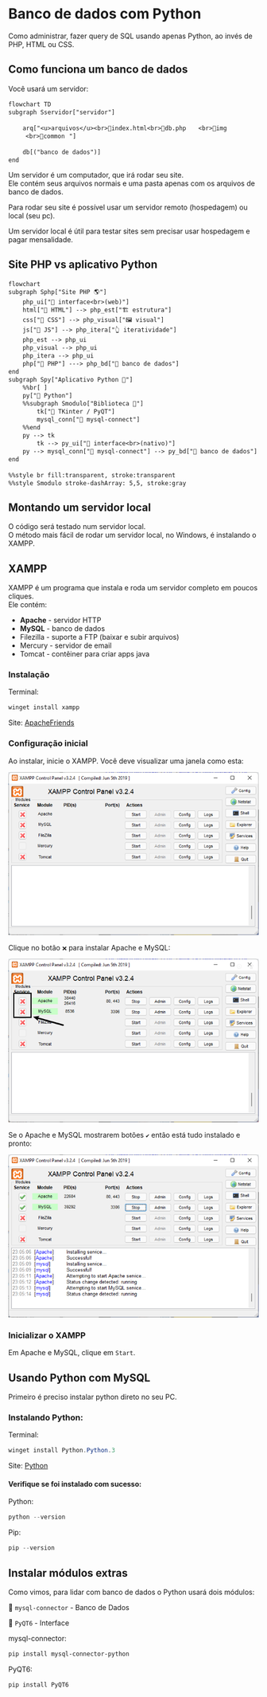 # Banco de dados com Python

Como administrar, fazer query de SQL usando apenas Python, ao invés de PHP, HTML ou CSS.

## Como funciona um banco de dados

Você usará um servidor:

```mermaid
flowchart TD
subgraph Sservidor["servidor"]

    arq["<u>arquivos</u><br>📄index.html<br>📄db.php ⠀⠀<br>📁img ⠀⠀⠀⠀<br>📁common⠀"]

    db[("banco de dados")]
end
```

Um servidor é um computador, que irá rodar seu site.  
Ele contém seus arquivos normais e uma pasta apenas com os arquivos de banco de dados.

Para rodar seu site é possível usar um servidor remoto (hospedagem) ou local (seu pc).

Um servidor local é útil para testar sites sem precisar usar hospedagem e pagar mensalidade.

## Site PHP vs aplicativo Python

```mermaid
flowchart
subgraph Sphp["Site PHP 🌎"]
    php_ui["📲 interface<br>(web)"]
    html["📙 HTML"] --> php_est["🏗️ estrutura"]
    css["📘 CSS"] --> php_visual["🖼️ visual"]
    js["📒 JS"] --> php_itera["👆 iteratividade"]
    php_est --> php_ui
    php_visual --> php_ui
    php_itera --> php_ui
    php["📕 PHP"] ---> php_bd["💽 banco de dados"]
end
subgraph Spy["Aplicativo Python 🐍"]
    %%br[ ]
    py["📄 Python"]
    %%subgraph Smodulo["Biblioteca 🧩"]
        tk["🧩 TKinter / PyQT"]
        mysql_conn["🧩 mysql-connect"]
    %%end
    py --> tk
        tk --> py_ui["📲 interface<br>(nativo)"]
    py --> mysql_conn["🧩 mysql-connect"] --> py_bd["💽 banco de dados"]
end

%%style br fill:transparent, stroke:transparent
%%style Smodulo stroke-dashArray: 5,5, stroke:gray
```

## Montando um servidor local

O código será testado num servidor local.  
O método mais fácil de rodar um servidor local, no Windows, é instalando o XAMPP.

## XAMPP

XAMPP é um programa que instala e roda um servidor completo em poucos cliques.  
Ele contém:

* **Apache** - servidor HTTP
* **MySQL** - banco de dados
* Filezilla - suporte a FTP (baixar e subir arquivos)
* Mercury - servidor de email
* Tomcat - contêiner para criar apps java

### Instalação

Terminal:

```powershell
winget install xampp
```

Site: [ApacheFriends](https://www.apachefriends.org/pt_br/index.html)

### Configuração inicial

Ao instalar, inicie o XAMPP. Você deve visualizar uma janela como esta:

![Xampp running successfull](../../../img/xampp-first.png)

Clique no botão `❌` para instalar Apache e MySQL:

![Xampp running successfull](../../../img/xampp-error-module.png)

Se o Apache e MySQL mostrarem botões `✔️` então está tudo instalado e pronto:

![Xampp running successfull](../../../img/xampp-run.png)

### Inicializar o XAMPP

Em Apache e MySQL, clique em `Start`.

## Usando Python com MySQL

Primeiro é preciso instalar python direto no seu PC.

### Instalando Python:

Terminal:

  ```powershell
  winget install Python.Python.3
  ```

Site: [Python](https://www.python.org/downloads/)

#### Verifique se foi instalado com sucesso:

Python:

```powershell
python --version
```

Pip:

```powershell
pip --version
```

## Instalar módulos extras

Como vimos, para lidar com banco de dados o Python usará dois módulos:

🧩 `mysql-connector` - Banco de Dados

🧩 `PyQT6` - Interface

mysql-connector:

```powershell
pip install mysql-connector-python 
```

PyQT6:

```powershell
pip install PyQT6 
```

